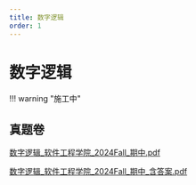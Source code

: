 ```yaml
---
title: 数字逻辑
order: 1
---
```


# 数字逻辑

!!! warning "施工中"

## 真题卷

[数字逻辑_软件工程学院_2024Fall_期中.pdf](../res/%E8%BD%AF%E4%BB%B6%E5%B7%A5%E7%A8%8B%E5%AD%A6%E9%99%A2/%E6%95%B0%E5%AD%97%E9%80%BB%E8%BE%91/%E7%9C%9F%E9%A2%98%E5%8D%B7/%E6%95%B0%E5%AD%97%E9%80%BB%E8%BE%91_%E8%BD%AF%E4%BB%B6%E5%B7%A5%E7%A8%8B%E5%AD%A6%E9%99%A2_2024Fall_%E6%9C%9F%E4%B8%AD.pdf)

[数字逻辑_软件工程学院_2024Fall_期中_含答案.pdf](../res/%E8%BD%AF%E4%BB%B6%E5%B7%A5%E7%A8%8B%E5%AD%A6%E9%99%A2/%E6%95%B0%E5%AD%97%E9%80%BB%E8%BE%91/%E7%9C%9F%E9%A2%98%E5%8D%B7/%E6%95%B0%E5%AD%97%E9%80%BB%E8%BE%91_%E8%BD%AF%E4%BB%B6%E5%B7%A5%E7%A8%8B%E5%AD%A6%E9%99%A2_2024Fall_%E6%9C%9F%E4%B8%AD_%E5%90%AB%E7%AD%94%E6%A1%88.pdf)
